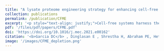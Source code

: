 ```yaml
---
title: "A lysate proteome engineering strategy for enhancing cell-free metabolite production"
collection: publications
permalink: /publication/CFME
excerpt: '<p style="text-align: justify;">Cell-free systems harness the metabolic potential of diverse organisms in an open and modifiable environment. Removing the cellular context provides the ability to produce biological products without the need to maintain cell viability and enables metabolic engineers to explore novel chemical transformation systems. However, only limited tools are available for engineering the contents of the extracts used for cell-free systems. While environmental variables of a cell-free system can be easily manipulated, the proteomic content of the crude extract is more difficult to engineer. We describe a framework to enable the removal of specific proteins from crude extracts for CFME resulting in a modified proteome capable of producing engineered metabolic phenotypes not possible in a living cells with minimal impact on the viability of the donor cell. </p>'
pdf: '/files/pdf/papers/CFME.pdf'
doi: 'https://doi.org/10.1016/j.mec.2021.e00162'
citation: '<b>Garcia DC</b> , Dinglasan E , Shrestha H, Abraham PE, Hettich RL, Doktycz MJ. <i>Met Eng Comms</i>, 2021.'
image: '/images/CFME_depletion.png'
---
```


